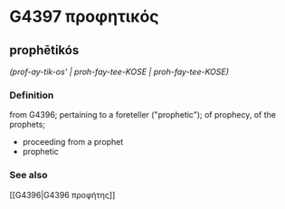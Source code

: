 # G4397 προφητικός

## prophētikós

_(prof-ay-tik-os' | proh-fay-tee-KOSE | proh-fay-tee-KOSE)_

### Definition

from G4396; pertaining to a foreteller ("prophetic"); of prophecy, of the prophets; 

- proceeding from a prophet
- prophetic

### See also

[[G4396|G4396 προφήτης]]
